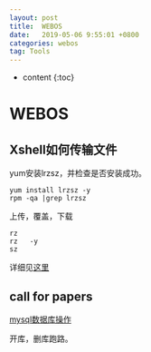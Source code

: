 ```yaml
---
layout: post
title:  WEBOS
date:   2019-05-06 9:55:01 +0800
categories: webos
tag: Tools
---
```

* content
{:toc}


# WEBOS

## Xshell如何传输文件

yum安装lrzsz，并检查是否安装成功。

```shell
yum install lrzsz -y
rpm -qa |grep lrzsz
```

上传，覆盖，下载

```shell
rz  
rz   -y
sz 
```

详细见[这里](https://jingyan.baidu.com/article/3a2f7c2e27e01b26afd611cc.html)

## call for papers

[mysql数据库操作](https://www.jianshu.com/p/06258800216b)

开库，删库跑路。

